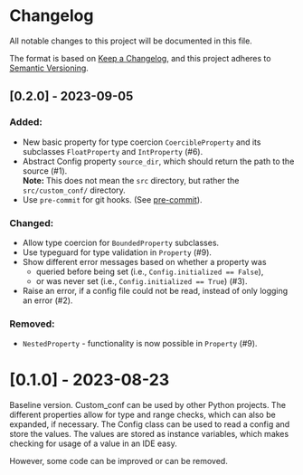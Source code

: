 # Changelog

All notable changes to this project will be documented in this file.

The format is based on [Keep a Changelog](https://keepachangelog.com/en/1.0.0/),
and this project adheres to [Semantic Versioning](https://semver.org/spec/v2.0.0.html).


## [0.2.0] - 2023-09-05

### Added:
+ New basic property for type coercion `CoercibleProperty` and its subclasses
`FloatProperty` and `IntProperty` (#6).
+ Abstract Config property `source_dir`, which should return the path to the source (#1).\
**Note:** This does not mean the `src` directory, but rather the `src/custom_conf/` directory.
+ Use `pre-commit` for git hooks. (See [pre-commit](https://pre-commit.com)).

### Changed:
+ Allow type coercion for `BoundedProperty` subclasses.
+ Use typeguard for type validation in `Property` (#9).
+ Show different error messages based on whether a property was
  - queried before being set (i.e., `Config.initialized == False`),
  - or was never set (i.e., `Config.initialized == True`) (#3).
+ Raise an error, if a config file could not be read, instead of only logging an error (#2).

### Removed:
+ `NestedProperty` - functionality is now possible in `Property` (#9).

# [0.1.0] - 2023-08-23
Baseline version.
Custom_conf can be used by other Python projects.
The different properties allow for type and range checks,
which can also be expanded, if necessary.
The Config class can be used to read a config and store the values.
The values are stored as instance variables, which makes checking for usage
of a value in an IDE easy.

However, some code can be improved or can be removed.
